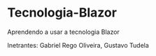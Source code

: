 # Tecnologia-Blazor
 Aprendendo a usar a tecnologia Blazor


Inetrantes: 
Gabriel Rego Oliveira,
Gustavo Tudela
